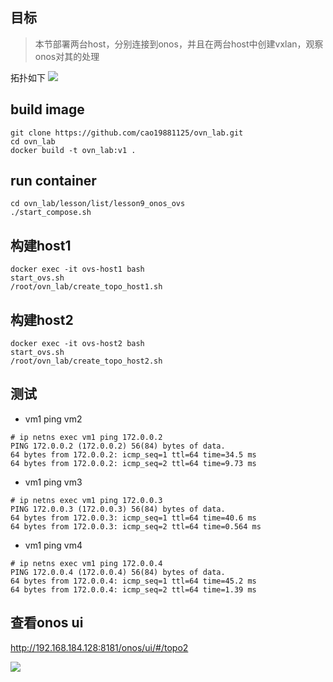 ## 目标
> 本节部署两台host，分别连接到onos，并且在两台host中创建vxlan，观察onos对其的处理

拓扑如下
![](../../../images/onos_ovs_topo.png)



## build image

```
git clone https://github.com/cao19881125/ovn_lab.git
cd ovn_lab
docker build -t ovn_lab:v1 .
```


## run container

```
cd ovn_lab/lesson/list/lesson9_onos_ovs
./start_compose.sh
```

## 构建host1

```
docker exec -it ovs-host1 bash
start_ovs.sh
/root/ovn_lab/create_topo_host1.sh
```

## 构建host2


```
docker exec -it ovs-host2 bash
start_ovs.sh
/root/ovn_lab/create_topo_host2.sh
```

## 测试
- vm1 ping vm2

```
# ip netns exec vm1 ping 172.0.0.2
PING 172.0.0.2 (172.0.0.2) 56(84) bytes of data.
64 bytes from 172.0.0.2: icmp_seq=1 ttl=64 time=34.5 ms
64 bytes from 172.0.0.2: icmp_seq=2 ttl=64 time=9.73 ms
```

- vm1 ping vm3

```
# ip netns exec vm1 ping 172.0.0.3
PING 172.0.0.3 (172.0.0.3) 56(84) bytes of data.
64 bytes from 172.0.0.3: icmp_seq=1 ttl=64 time=40.6 ms
64 bytes from 172.0.0.3: icmp_seq=2 ttl=64 time=0.564 ms
```

- vm1 ping vm4

```
# ip netns exec vm1 ping 172.0.0.4
PING 172.0.0.4 (172.0.0.4) 56(84) bytes of data.
64 bytes from 172.0.0.4: icmp_seq=1 ttl=64 time=45.2 ms
64 bytes from 172.0.0.4: icmp_seq=2 ttl=64 time=1.39 ms
```

## 查看onos ui
http://192.168.184.128:8181/onos/ui/#/topo2

![](../../../images/onos-web-topo.png)
